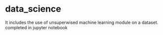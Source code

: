 # data_science
It includes the use of unsuperwised machine learning module on a dataset. completed in jupyter notebook
